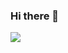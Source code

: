 ### Hi there 👋
![](https://github-readme-stats.vercel.app/api/top-langs/?username=justoneguy01&layout=compact&theme=radical)

<!--
**justoneguy01/justoneguy01** is a ✨ _special_ ✨ repository because its `README.md` (this file) appears on your GitHub profile.

Here are some ideas to get you started:

- 🔭 I’m currently working on an Attendance System.
- 🌱 I’m currently learning Spring Boot.
- 👯 I’m looking to collaborate on ...
- 🤔 I’m looking for help with ...
- 💬 Ask me about ...
- 📫 How to reach me: ...
- 😄 Pronouns: He/Him
- ⚡ Fun fact: ...
-->
